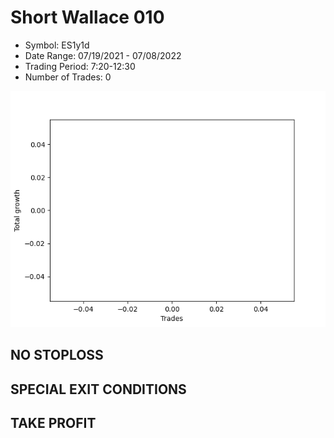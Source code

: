 # Short Wallace 010 
- Symbol: ES1y1d
- Date Range: 07/19/2021 - 07/08/2022
- Trading Period: 7:20-12:30
- Number of Trades: 0

![Plot](ShortWallace010ES1y1d.png)
## NO STOPLOSS









## SPECIAL EXIT CONDITIONS 


## TAKE PROFIT









